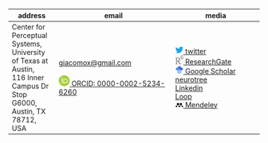 
| address | email | media |
|--|--|--|
| Center for Perceptual Systems, <br>University of Texas at Austin, <br>116 Inner Campus Dr Stop <br>G6000, Austin, TX <br>78712, USA | <giacomox@gmail.com>  <br><br> [<img src="/./figures/orcid.png" width="10%"> ORCID: 0000-0002-5234-6260](https://orcid.org/0000-0002-5234-6260?lang=en)|[<img src="/./figures/twitter.svg" width="10%"> twitter](https://twitter.com/GiacBenvenuti)<br>[<img src="/./figures/res.jpg" width="10%"> ResearchGate](https://www.researchgate.net/profile/Giacomo_Benvenuti3)<br>[<img src="/./figures/schol.png" width="10%"> Google Scholar](https://scholar.google.com/citations?hl=it&view_op=list_works&gmla=AJsN-F72k1ICD1sc6UUs7NLxd7PgW5F5NlHtBdd4zlfD1NM3ozVAIalwWcMoZN3FtDK4xJhN2tS8O-ZFEce1oqh6aOcRREvb54X3Ogfuhz0JQDtvuB6yUfY&user=sdnYoa4AAAAJ)<br>[neurotree](https://neurotree.org/neurotree/tree.php?pid=760900)<br>[Linkedin](https://www.linkedin.com/in/giacomo-benvenuti-phd-1a62bb9/)<br>[Loop](https://loop.frontiersin.org/people/318644/overview) <br>[<img src="/./figures/mend.png" width="10%"> Mendeley](https://www.mendeley.com/profiles/giacomo-benvenuti1/?viewAsOther=true)|
